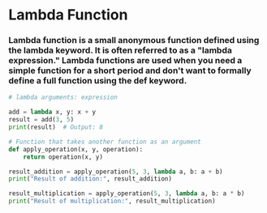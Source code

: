 # Lambda Function

### Lambda function is a small anonymous function defined using the lambda keyword. It is often referred to as a "lambda expression." Lambda functions are used when you need a simple function for a short period and don't want to formally define a full function using the def keyword.

```py
# lambda arguments: expression

add = lambda x, y: x + y
result = add(3, 5)
print(result)  # Output: 8
```

```py
# Function that takes another function as an argument
def apply_operation(x, y, operation):
    return operation(x, y)

result_addition = apply_operation(5, 3, lambda a, b: a + b)
print("Result of addition:", result_addition)

result_multiplication = apply_operation(5, 3, lambda a, b: a * b)
print("Result of multiplication:", result_multiplication)
```
